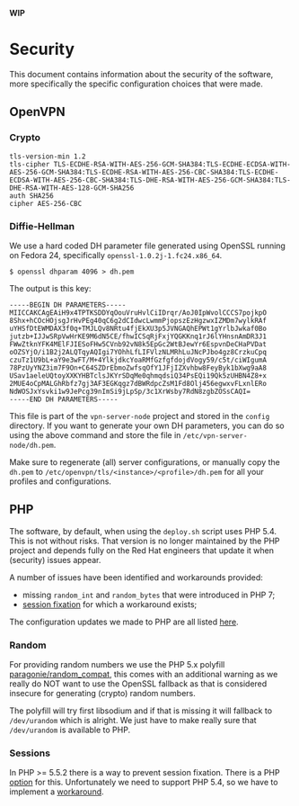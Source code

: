 **WIP**

# Security

This document contains information about the security of the software, more 
specifically the specific configuration choices that were made.

## OpenVPN

### Crypto

    tls-version-min 1.2
    tls-cipher TLS-ECDHE-RSA-WITH-AES-256-GCM-SHA384:TLS-ECDHE-ECDSA-WITH-AES-256-GCM-SHA384:TLS-ECDHE-RSA-WITH-AES-256-CBC-SHA384:TLS-ECDHE-ECDSA-WITH-AES-256-CBC-SHA384:TLS-DHE-RSA-WITH-AES-256-GCM-SHA384:TLS-DHE-RSA-WITH-AES-128-GCM-SHA256
    auth SHA256
    cipher AES-256-CBC

### Diffie-Hellman

We use a hard coded DH parameter file generated using OpenSSL running on 
Fedora 24, specifically `openssl-1.0.2j-1.fc24.x86_64`.

    $ openssl dhparam 4096 > dh.pem

The output is this key:

```
-----BEGIN DH PARAMETERS-----
MIICCAKCAgEAiH9x4TPTKSDDYqOouVruHvlCiIDrqr/AoJ0IpWvolCCCS7pojkpO
8Shx+hCOcHOjsgJrHvPEg40qC6g2dCIdwcLwmmPjopszEzHgzwxIZMDm7wylkRAf
uYHSfDtEWMDAX3f0q+TMJLQv8NRtu4fjEkXU3p5JVNGAQhEPWt1gYrlbJwkaf0Bo
jutzb+IJJwSRpVwHrKE9M6dN5CE/fhwICSqRjFxjYQGKKnq1rJ6lYHnsnAmDR3J1
FWwZtknYFK4MElFJIESoFHw5CVnb92vN8k5EpGc2WtBJewYr6EspvnDeCHaPVDat
oOZSYjO/i1B2j2ALQTqyAQIgi7YOhhLfLIFVlzNLMRhLuJNcPJbo4gz8CrzkuCpq
czuTz1U9bL+aY9e3wFT/M+4YlkjdkcYoaRMfGzfgfdojdVogy59/c5t/ciWIgumA
78PzUyYNZ3im7F9On+C64SZDrEbmoZwfsqOfY1JFjIZXvhbw8FeyByk1bXwg9aA8
USav1aeleUQtoyXXKYHBTclsJKYrSDqMe0qhmqdsiQ34PsEQi19Qk5zUHBN4Z8+x
2MUE4oCpMALGhRbfz7gj3AF3EGKqgz7dBWRdpcZsM1Fd8Olj456egwxvFLxnlERo
NdWOSJxYsvki1w9JePcg39nImSi9jLpSp/3c1XrWsby7RdN8zgbZOSsCAQI=
-----END DH PARAMETERS-----
```

This file is part of the `vpn-server-node` project and stored in the `config` 
directory. If you want to generate your own DH parameters, you can do so 
using the above command and store the file in `/etc/vpn-server-node/dh.pem`.

Make sure to regenerate (all) server configurations, or manually copy the 
`dh.pem` to `/etc/openvpn/tls/<instance>/<profile>/dh.pem` for all your 
profiles and configurations.

## PHP

The software, by default, when using the `deploy.sh` script uses PHP 5.4. This
is not without risks. That version is no longer maintained by the PHP project
and depends fully on the Red Hat engineers that update it when (security) 
issues appear.

A number of issues have been identified and workarounds provided:

- missing `random_int` and `random_bytes` that were introduced in PHP 7;
- [session fixation](https://en.wikipedia.org/wiki/Session_fixation) for which 
  a workaround exists;

The configuration updates we made to PHP are all listed 
[here](resources/99-eduvpn.ini).

### Random

For providing random numbers we use the PHP 5.x polyfill 
[paragonie/random_compat](https://github.com/paragonie/random_compat), this 
comes with an additional warning as we really do NOT want to use the OpenSSL 
fallback as that is considered insecure for generating (crypto) random numbers.

The polyfill will try first libsodium and if that is missing it will fallback 
to `/dev/urandom` which is alright. We just have to make really sure that 
`/dev/urandom` is available to PHP.

### Sessions

In PHP >= 5.5.2 there is a way to prevent session fixation. There is a PHP 
[option](https://secure.php.net/manual/en/session.configuration.php#ini.session.use-strict-mode)
for this. Unfortunately we need to support PHP 5.4, so we have to implement a
[workaround](https://paragonie.com/blog/2015/04/fast-track-safe-and-secure-php-sessions).
